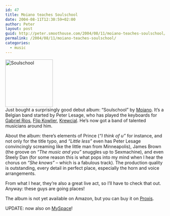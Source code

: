```yaml
---
id: 47
title: Moiano teaches Soulschool
date: 2004-08-11T12:30:59+02:00
author: Peter
layout: post
guid: http://peter.smoothouse.com/2004/08/11/moiano-teaches-soulschool/
permalink: /2004/08/11/moiano-teaches-soulschool/
categories:
  - music
---
```

[<img border="0" width="150" src="http://www.pixagogo.com/Tools/Thumbnails.aspx?thumb=S5mMBvL03mIUzoraP4-lV-6EhE!MF9mucZjXem2tdY7Jxm!EvkfflvHuU5Kt7wSUPYmGTmR1i2PKbRwblvuj1VAG0ScS0!Zq9VQaqWG2lEzf2VYcroeozs6QH18ugih9k3" alt="Soulschool" />](http://www.moiano.com)  
Just bought a surprisingly good debut album: &#8220;Soulschool&#8221; by [Moiano](http://www.moiano.com). It&#8217;s a Belgian band started by Peter Lesage, who has played the keyboards for [Gabriel Rios](http://www.gabrielrios.be/), [Flip Kowlier](http://www.flipkowlier.be/), [Krewcial](http://www.krewcial.com/). He&#8217;s now got a band of talented musicians around him.

About the album: there&#8217;s elements of Prince (_&#8220;I think of u&#8221;_ for instance, and not only for the title typo, and _&#8220;Little less&#8221;_ even has Peter Lesage convincingly screaming like the little man from Minneapolis), James Brown (the groove on _&#8220;The music and you&#8221;_ snuggles up to Sexmachine), and even Steely Dan (for some reason this is what pops into my mind when I hear the chorus on _&#8220;She knows&#8221;_ &#8211; which is a fabulous track). The production quality is outstanding, every detail in perfect place, especially the horn and voice arrangements.

From what I hear, they&#8217;re also a great live act, so I&#8217;ll have to check that out. Anyway: these guys are going places!

The album is not yet available on Amazon, but you can buy it on [Proxis](http://oas2000.proxis.be/gate/jabba.coreii.g_p?bi=4&sp=DETAILS&mi=4729742&si=56506626 "Buy Moiano's Soulschool @ Proxis").

UPDATE: now also on [MySpace](http://www.myspace.com/moiano)!
